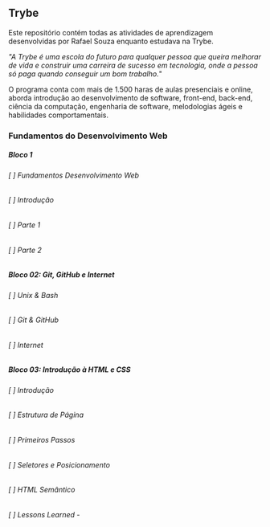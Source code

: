 ## Trybe
  
Este repositório contém todas as atividades de aprendizagem desenvolvidas por Rafael Souza enquanto estudava
na Trybe.

*"A Trybe é uma escola do futuro para qualquer pessoa que queira melhorar de vida e construir uma carreira de*
*sucesso em tecnologia, onde a pessoa só paga quando conseguir um bom trabalho.*"

O programa conta com mais de 1.500 haras de aulas presenciais e online, aborda introdução ao desenvolvimento de
software, front-end, back-end, ciência da computação, engenharia de software, melodologias ágeis e habilidades
comportamentais. 

### Fundamentos do Desenvolvimento Web

##### Bloco 1
###### [ ] Fundamentos Desenvolvimento Web
###### [ ] Introdução
###### [ ] Parte 1
###### [ ] Parte 2

##### Bloco 02: Git, GitHub e Internet
###### [ ] Unix & Bash
###### [ ] Git & GitHub
###### [ ] Internet

##### Bloco 03: Introdução à HTML e CSS
###### [ ] Introdução
###### [ ] Estrutura de Página
###### [ ] Primeiros Passos
###### [ ] Seletores e Posicionamento
###### [ ] HTML Semântico
###### [ ] Lessons Learned -
